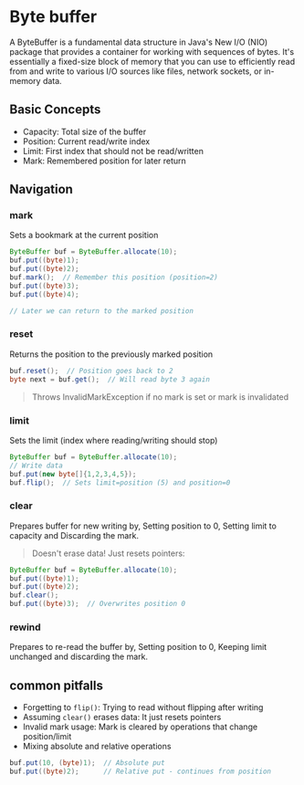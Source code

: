 # Byte buffer

A ByteBuffer is a fundamental data structure in Java's New I/O (NIO) package that provides a container for working with
sequences of bytes. It's essentially a fixed-size block of memory that you can use to efficiently read from and write to
various I/O sources like files, network sockets, or in-memory data.

## Basic Concepts

* Capacity: Total size of the buffer
* Position: Current read/write index
* Limit: First index that should not be read/written
* Mark: Remembered position for later return

## Navigation

### mark

Sets a bookmark at the current position

```java
ByteBuffer buf = ByteBuffer.allocate(10);
buf.put((byte)1);
buf.put((byte)2);
buf.mark();  // Remember this position (position=2)
buf.put((byte)3);
buf.put((byte)4);

// Later we can return to the marked position
```

### reset

Returns the position to the previously marked position

```java
buf.reset();  // Position goes back to 2
byte next = buf.get();  // Will read byte 3 again
```

> Throws InvalidMarkException if no mark is set or mark is invalidated

### limit

Sets the limit (index where reading/writing should stop)

```java
ByteBuffer buf = ByteBuffer.allocate(10);
// Write data
buf.put(new byte[]{1,2,3,4,5});
buf.flip();  // Sets limit=position (5) and position=0
```

### clear

Prepares buffer for new writing by, Setting position to 0, Setting limit to capacity and Discarding the mark.
> Doesn't erase data! Just resets pointers:

```java
ByteBuffer buf = ByteBuffer.allocate(10);
buf.put((byte)1);
buf.put((byte)2);
buf.clear();
buf.put((byte)3);  // Overwrites position 0
```

### rewind

Prepares to re-read the buffer by, Setting position to 0, Keeping limit unchanged and discarding the mark.

## common pitfalls

* Forgetting to `flip()`: Trying to read without flipping after writing
* Assuming `clear()` erases data: It just resets pointers
* Invalid mark usage: Mark is cleared by operations that change position/limit
* Mixing absolute and relative operations

```java
buf.put(10, (byte)1);  // Absolute put
buf.put((byte)2);      // Relative put - continues from position
```
